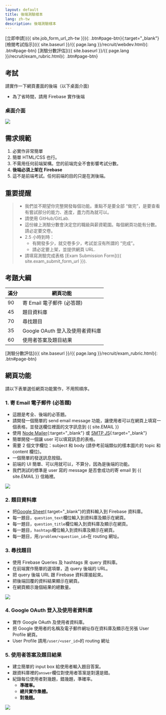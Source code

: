 ```yaml
---
layout: default
title: 後端測驗樣本
lang: zh-tw
description: 後端測驗樣本
---
```


[立即申請]({{ site.job_form_url_zh-tw }}){: .btn#page-btn}{:target="\_blank"}
[檢閱考試指示]({{ site.baseurl }}/{{ page.lang }}/recruit/webdev.html){: .btn#page-btn}
[測驗分數評估]({{ site.baseurl }}/{{ page.lang }}/recruit/exam_rubric.html){: .btn#page-btn}

## 考試

請實作一下網頁畫面的後端（以下桌面介面)

- 為了省時間，請用 Firebase 實作後端

### 桌面介面

<img src='https://lh3.googleusercontent.com/SBQWfwg0cfPBcIyvuK1qAlIX3F3t25vj6uOVahV-E7Rhg-RTKJABufr4rYEHkLd3Cv35n3isUWyFwdEHMeIfsoQ3yDlKKqdhuWvSTz0JuAn3U92Y0nZ_7aC-_raJ9QdxmISoLb0GMw=w1417' />

## 需求規範

1. 必實作非常簡單
1. 簡單 HTML/CSS 也行。
1. 不需用任何前端架構。您的前端完全不會影響考試分數。
1. **後端必須上架在 Firebase**
1. 這不是前端考試。任何前端的目的只是在測後端。

## 重要提醒

> - 我們並不期望你完整開發每個功能。重點不是要全部 “做完”，是要查看有嘗試部分的能力、進度，盡力而為就可以。
> - 請使用 GitHub/GitLab.
> - 這份線上測驗分數會決定您的職級與薪資範圍。每個網頁功能有分數。請必定要交卷。
> - 2.5 小時到時：
>   - 有開發多少，就交卷多少，考試並沒有所謂的 “完成”。
>   - 請必定要上架，並提供網頁 URL.
> - 請填寫測驗完成表格 [Exam Submission Form]({{ site.exam_submit_form_url }}).

## 考題大綱

| 滿分 | 網頁功能                        |
| ---- | ------------------------------- |
| 90   | 寄 Email 電子郵件 (必答題)      |
| 45   | 題目資料庫                      |
| 70   | 尋找題目                        |
| 35   | Google OAuth 登入及使用者資料庫 |
| 60   | 使用者答案及題目結果            |

[測驗分數評估]({{ site.baseurl }}/{{ page.lang }}/recruit/exam_rubric.html){: .btn#page-btn}

## 網頁功能

請以下表單選任網頁功能實作，不用照順序。

### 1. 寄 Email 電子郵件 (必答題)

- 這題是考全、後端的必答題。
- 請開發一個簡單的 send email message 功能，讓使用者可以在網頁上填寫一個表格，並發送欄位裡面的文字訊息到 {{ site.EMAIL }}
- 使用 [Node Mailer](https://nodemailer.com/usage/){:target="\_blank"} 或 [SMTP JS](https://www.smtpjs.com/){:target="\_blank"}
- 簡單開發一個讓 user 可以填寫訊息的表格。
- 需要 2 個文字欄位：subject 和 body (請參考前端類似的樣本圖片的 topic 和 content 欄位)。
- 一個簡單的發送訊息按鈕。
- 前端的 UI 簡單、可以用就可以，不算分，因為是後端的功能。
- 我們測試的標準是 user 寫的 message 是否會成功的寄 email 到 {{ site.EMAIL }} 信箱裡。

<img src='https://lh3.googleusercontent.com/FJZRudzsGLDYNQWxezcyzyJHhg7hCVyr7S_7BNwE_LBsahceanzWVnvewnWn_TVbCutBtIVpAJmegz6y5SUOxyfBLBaxFOMLfG74Va8s8CeVZ-ZgOQoEXJv_flH1EW2Yz61l9Mrp9A=w400' />

### 2. 題目資料庫

- 把[Google Sheet](https://docs.google.com/spreadsheets/d/1EmWraWzyvxt7km7MiPxU6PDTXzy05_jUyvwUqHc5nP0/edit?usp=sharing){:target="\_blank"}的資料輸入到 Firebase 資料庫。
- 每一題目，`question_text`欄位輸入到資料庫及顯示在網頁。
- 每一題目，`question_title`欄位輸入到資料庫及顯示在網頁。
- 每一題目，`hashtags`欄位輸入到資料庫及顯示在網頁。
- 每一題目，用`/problem/<question_id>`在 routing 網址。

### 3. 尋找題目

- 使用 Firebase Queries 及 hashtags 來 query 資料庫。
- 在前端實作簡單的選項單，造 query 後端的 URL。
- 把 query 後端 URL 跟 Firebase 資料庫接起來。
- 把後端回覆的資料結果顯示在網頁。
- 在網頁顯示幾個結果的總數量。

<img src='https://lh3.googleusercontent.com/zeYaUx3W0Hb8yaiPLHyzTOI_ShGmEIQqTA_Q7b8hyGZ_bfeC8gSK4s6L1okbGhrFPf817zjp-RbRcDZzZ3p51Vv1QxUza9RGTDupaia0jRcepHtTUNAafjEXJBwhzKMnVC_az-nOAw=w370' />

### 4. Google OAuth 登入及使用者資料庫

- 實作 Google OAuth 及使用者資料庫。
- 把 Google 使用者的名稱及電子郵件網址存在資料庫及顯示在另張 User Profile 網頁。
- User Profile 請用`/user/<user_id>`的 routing 網址

### 5. 使用者答案及題目結果

- 建立簡單的 input box 給使用者輸入題目答案。
- 跟資料庫裡的`answer`欄位對使用者答案是對還是錯。
- 紀錄每位使用者對幾題，錯幾題，準確率。
  - **準確率。**
  - **總共實作集體。**
  - **對幾題。**

<img src='https://lh3.googleusercontent.com/zRIxNrIztI22WJYDs4EcrjnciyQ2ByIRVSu6R-JCpBCo0e2hT9_g1RwdcBbmyaSebQRUk06NscQ6waV0eiQZ1HTBjcVSg6Ildeo-sc9qhFLRnx1tKgK0u8tlKD0eyMMgMwNWp0cS4A=w260' />

<br>
